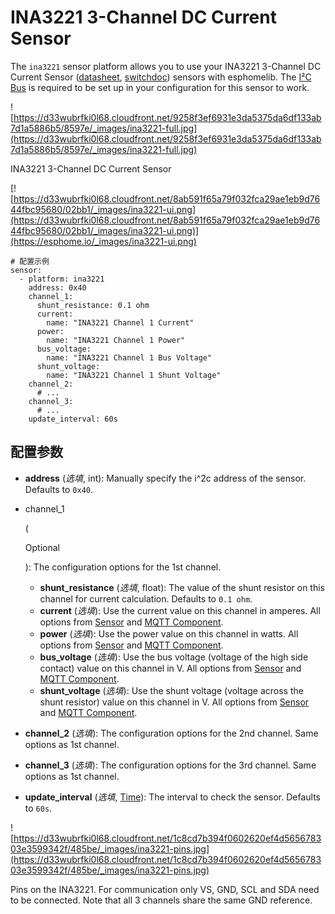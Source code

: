 # INA3221 3-Channel DC Current Sensor

The `ina3221` sensor platform allows you to use your INA3221 3-Channel DC Current Sensor ([datasheet](http://www.ti.com/lit/ds/symlink/ina3221.pdf), [switchdoc](http://www.switchdoc.com/ina3221-breakout-board/)) sensors with esphomelib. The [I²C Bus](https://esphome.io/components/i2c#i2c) is required to be set up in your configuration for this sensor to work.

![https://d33wubrfki0l68.cloudfront.net/9258f3ef6931e3da5375da6df133ab7d1a5886b5/8597e/_images/ina3221-full.jpg](https://d33wubrfki0l68.cloudfront.net/9258f3ef6931e3da5375da6df133ab7d1a5886b5/8597e/_images/ina3221-full.jpg)

INA3221 3-Channel DC Current Sensor

[![https://d33wubrfki0l68.cloudfront.net/8ab591f65a79f032fca29ae1eb9d7644fbc95680/02bb1/_images/ina3221-ui.png](https://d33wubrfki0l68.cloudfront.net/8ab591f65a79f032fca29ae1eb9d7644fbc95680/02bb1/_images/ina3221-ui.png)](https://esphome.io/_images/ina3221-ui.png)

```
# 配置示例
sensor:
  - platform: ina3221
    address: 0x40
    channel_1:
      shunt_resistance: 0.1 ohm
      current:
        name: "INA3221 Channel 1 Current"
      power:
        name: "INA3221 Channel 1 Power"
      bus_voltage:
        name: "INA3221 Channel 1 Bus Voltage"
      shunt_voltage:
        name: "INA3221 Channel 1 Shunt Voltage"
    channel_2:
      # ...
    channel_3:
      # ...
    update_interval: 60s
```

## **配置参数**

- **address** (*选填*, int): Manually specify the i^2c address of the sensor. Defaults to `0x40`.

- channel_1

   

  (

  Optional

  ): The configuration options for the 1st channel.

  - **shunt_resistance** (*选填*, float): The value of the shunt resistor on this channel for current calculation. Defaults to `0.1 ohm`.
  - **current** (*选填*): Use the current value on this channel in amperes. All options from [Sensor](https://esphome.io/components/sensor/#config-sensor) and [MQTT Component](https://esphome.io/components/mqtt#config-mqtt-component).
  - **power** (*选填*): Use the power value on this channel in watts. All options from [Sensor](https://esphome.io/components/sensor/#config-sensor) and [MQTT Component](https://esphome.io/components/mqtt#config-mqtt-component).
  - **bus_voltage** (*选填*): Use the bus voltage (voltage of the high side contact) value on this channel in V. All options from [Sensor](https://esphome.io/components/sensor/#config-sensor) and [MQTT Component](https://esphome.io/components/mqtt#config-mqtt-component).
  - **shunt_voltage** (*选填*): Use the shunt voltage (voltage across the shunt resistor) value on this channel in V. All options from [Sensor](https://esphome.io/components/sensor/#config-sensor) and [MQTT Component](https://esphome.io/components/mqtt#config-mqtt-component).

- **channel_2** (*选填*): The configuration options for the 2nd channel. Same options as 1st channel.

- **channel_3** (*选填*): The configuration options for the 3rd channel. Same options as 1st channel.

- **update_interval** (*选填*, [Time](https://esphome.io/guides/configuration-types#config-time)): The interval to check the sensor. Defaults to `60s`.

![https://d33wubrfki0l68.cloudfront.net/1c8cd7b394f0602620ef4d565678303e3599342f/485be/_images/ina3221-pins.jpg](https://d33wubrfki0l68.cloudfront.net/1c8cd7b394f0602620ef4d565678303e3599342f/485be/_images/ina3221-pins.jpg)

Pins on the INA3221. For communication only VS, GND, SCL and SDA need to be connected. Note that all 3 channels share the same GND reference.